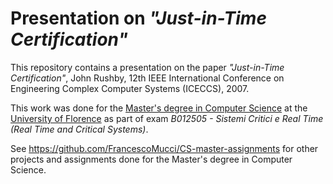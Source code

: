 # Presentation on *"Just-in-Time Certification"*

This repository contains a presentation on the paper *"Just-in-Time Certification"*, John Rushby, 12th IEEE International Conference on Engineering Complex Computer Systems (ICECCS), 2007.

This work was done for the [Master's degree in Computer Science](https://www.informaticamagistrale.unifi.it/) at the [University of Florence](https://www.unifi.it/) as part of exam *B012505 - Sistemi Critici e Real Time (Real Time and Critical Systems)*.

See https://github.com/FrancescoMucci/CS-master-assignments for other projects and assignments done for the Master's degree in Computer Science.
